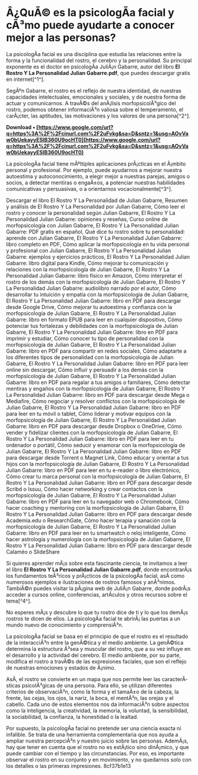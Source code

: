 # Â¿QuÃ© es la psicologÃ­a facial y cÃ³mo puede ayudarte a conocer mejor a las personas?
  
La psicologÃ­a facial es una disciplina que estudia las relaciones entre la forma y la funcionalidad del rostro, el cerebro y la personalidad. Su principal exponente es el doctor en psicologÃ­a JuliÃ¡n Gabarre, autor del libro **El Rostro Y La Personalidad Julian Gabarre.pdf**, que puedes descargar gratis en internet[^1^].
  
SegÃºn Gabarre, el rostro es el reflejo de nuestra identidad, de nuestras capacidades intelectuales, emocionales y sociales, y de nuestra forma de actuar y comunicarnos. A travÃ©s del anÃ¡lisis morfopsicolÃ³gico del rostro, podemos obtener informaciÃ³n valiosa sobre el temperamento, el carÃ¡cter, las aptitudes, las motivaciones y los valores de una persona[^2^].
 
**Download • [https://www.google.com/url?q=https%3A%2F%2Fcinurl.com%2F2uFvkg&sa=D&sntz=1&usg=AOvVaw0bUekayyESIB360U9ocHT0](https://www.google.com/url?q=https%3A%2F%2Fcinurl.com%2F2uFvkg&sa=D&sntz=1&usg=AOvVaw0bUekayyESIB360U9ocHT0)**


  
La psicologÃ­a facial tiene mÃºltiples aplicaciones prÃ¡cticas en el Ã¡mbito personal y profesional. Por ejemplo, puede ayudarnos a mejorar nuestra autoestima y autoconocimiento, a elegir mejor a nuestras parejas, amigos o socios, a detectar mentiras o engaÃ±os, a potenciar nuestras habilidades comunicativas y persuasivas, o a orientarnos vocacionalmente[^3^].
 
Descargar el libro El Rostro Y La Personalidad de Julian Gabarre,  Resumen y análisis de El Rostro Y La Personalidad por Julian Gabarre,  Cómo leer el rostro y conocer la personalidad según Julian Gabarre,  El Rostro Y La Personalidad Julian Gabarre: opiniones y reseñas,  Curso online de morfopsicología con Julian Gabarre,  El Rostro Y La Personalidad Julian Gabarre: PDF gratis en español,  Qué dice tu rostro sobre tu personalidad: aprende con Julian Gabarre,  El Rostro Y La Personalidad Julian Gabarre: libro completo en PDF,  Cómo aplicar la morfopsicología en tu vida personal y profesional con Julian Gabarre,  El Rostro Y La Personalidad Julian Gabarre: ejemplos y ejercicios prácticos,  El Rostro Y La Personalidad Julian Gabarre: libro digital para Kindle,  Cómo mejorar tu comunicación y relaciones con la morfopsicología de Julian Gabarre,  El Rostro Y La Personalidad Julian Gabarre: libro físico en Amazon,  Cómo interpretar el rostro de los demás con la morfopsicología de Julian Gabarre,  El Rostro Y La Personalidad Julian Gabarre: audiolibro narrado por el autor,  Cómo desarrollar tu intuición y empatía con la morfopsicología de Julian Gabarre,  El Rostro Y La Personalidad Julian Gabarre: libro en PDF para descargar desde Google Drive,  Cómo mejorar tu autoestima y confianza con la morfopsicología de Julian Gabarre,  El Rostro Y La Personalidad Julian Gabarre: libro en formato EPUB para leer en cualquier dispositivo,  Cómo potenciar tus fortalezas y debilidades con la morfopsicología de Julian Gabarre,  El Rostro Y La Personalidad Julian Gabarre: libro en PDF para imprimir y estudiar,  Cómo conocer tu tipo de personalidad con la morfopsicología de Julian Gabarre,  El Rostro Y La Personalidad Julian Gabarre: libro en PDF para compartir en redes sociales,  Cómo adaptarte a los diferentes tipos de personalidad con la morfopsicología de Julian Gabarre,  El Rostro Y La Personalidad Julian Gabarre: libro en PDF para leer online sin descargar,  Cómo influir y persuadir a los demás con la morfopsicología de Julian Gabarre,  El Rostro Y La Personalidad Julian Gabarre: libro en PDF para regalar a tus amigos o familiares,  Cómo detectar mentiras y engaños con la morfopsicología de Julian Gabarre,  El Rostro Y La Personalidad Julian Gabarre: libro en PDF para descargar desde Mega o Mediafire,  Cómo negociar y resolver conflictos con la morfopsicología de Julian Gabarre,  El Rostro Y La Personalidad Julian Gabarre: libro en PDF para leer en tu móvil o tablet,  Cómo liderar y motivar equipos con la morfopsicología de Julian Gabarre,  El Rostro Y La Personalidad Julian Gabarre: libro en PDF para descargar desde Dropbox o OneDrive,  Cómo vender y fidelizar clientes con la morfopsicología de Julian Gabarre,  El Rostro Y La Personalidad Julian Gabarre: libro en PDF para leer en tu ordenador o portátil,  Cómo seducir y enamorar con la morfopsicología de Julian Gabarre,  El Rostro Y La Personalidad Julian Gabarre: libro en PDF para descargar desde Torrent o Magnet Link,  Cómo educar y orientar a tus hijos con la morfopsicología de Julian Gabarre,  El Rostro Y La Personalidad Julian Gabarre: libro en PDF para leer en tu e-reader o libro electrónico,  Cómo crear tu marca personal con la morfopsicología de Julian Gabarre,  El Rostro Y La Personalidad Julian Gabarre: libro en PDF para descargar desde Scribd o Issuu,  Cómo hacer networking y crear contactos con la morfopsicología de Julian Gabarre,  El Rostro Y La Personalidad Julian Gabarre: libro en PDF para leer en tu navegador web o Chromebook,  Cómo hacer coaching y mentoring con la morfopsicología de Julian Gabarre,  El Rostro Y La Personalidad Julian Gabarre: libro en PDF para descargar desde Academia.edu o ResearchGate,  Cómo hacer terapia y sanación con la morfopsicología de Julian Gabarre,  El Rostro Y La Personalidad Julian Gabarre: libro en PDF para leer en tu smartwatch o reloj inteligente,  Cómo hacer astrología y numerología con la morfopsicología de Julian Gabarre,  El Rostro Y La Personalidad Julian Gabarre: libro en PDF para descargar desde Calaméo o SlideShare
  
Si quieres aprender mÃ¡s sobre esta fascinante ciencia, te invitamos a leer el libro **El Rostro Y La Personalidad Julian Gabarre.pdf**, donde encontrarÃ¡s los fundamentos teÃ³ricos y prÃ¡cticos de la psicologÃ­a facial, asÃ­ como numerosos ejemplos e ilustraciones de rostros famosos y anÃ³nimos. TambiÃ©n puedes visitar la pÃ¡gina web de JuliÃ¡n Gabarre, donde podrÃ¡s acceder a cursos online, conferencias, artÃ­culos y otros recursos sobre el tema[^4^].
  
No esperes mÃ¡s y descubre lo que tu rostro dice de ti y lo que los demÃ¡s rostros te dicen de ellos. La psicologÃ­a facial te abrirÃ¡ las puertas a un mundo nuevo de conocimiento y comprensiÃ³n.
  
La psicologÃ­a facial se basa en el principio de que el rostro es el resultado de la interacciÃ³n entre la genÃ©tica y el medio ambiente. La genÃ©tica determina la estructura Ã³sea y muscular del rostro, que a su vez influye en el desarrollo y la actividad del cerebro. El medio ambiente, por su parte, modifica el rostro a travÃ©s de las expresiones faciales, que son el reflejo de nuestras emociones y estados de Ã¡nimo.
  
AsÃ­, el rostro se convierte en un mapa que nos permite leer las caracterÃ­sticas psicolÃ³gicas de una persona. Para ello, se utilizan diferentes criterios de observaciÃ³n, como la forma y el tamaÃ±o de la cabeza, la frente, las cejas, los ojos, la nariz, la boca, el mentÃ³n, las orejas y el cabello. Cada uno de estos elementos nos da informaciÃ³n sobre aspectos como la inteligencia, la creatividad, la memoria, la voluntad, la sensibilidad, la sociabilidad, la confianza, la honestidad o la lealtad.
  
Por supuesto, la psicologÃ­a facial no pretende ser una ciencia exacta ni infalible. Se trata de una herramienta complementaria que nos ayuda a ampliar nuestra percepciÃ³n y nuestro juicio sobre las personas. AdemÃ¡s, hay que tener en cuenta que el rostro no es estÃ¡tico sino dinÃ¡mico, y que puede cambiar con el tiempo y las circunstancias. Por eso, es importante observar el rostro en su conjunto y en movimiento, y no quedarnos solo con los detalles o las primeras impresiones.
 8cf37b1e13
 
